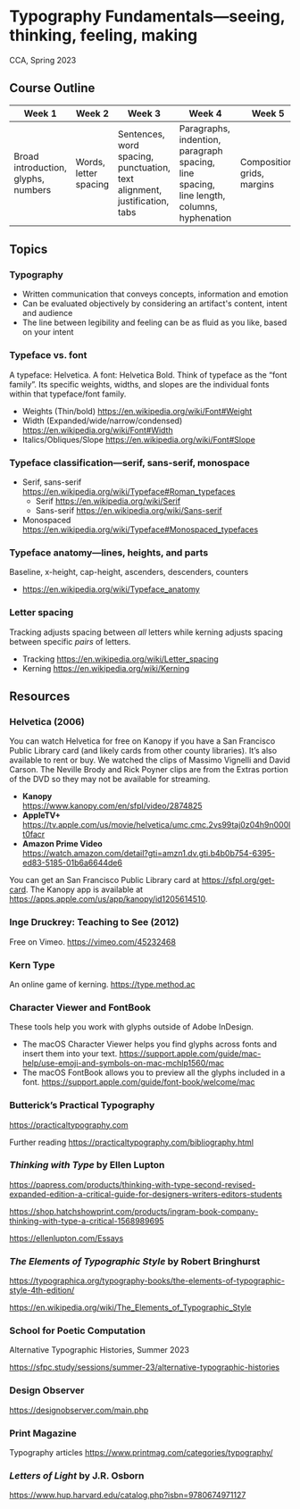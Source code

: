 # Typography Fundamentals—seeing, thinking, feeling, making
CCA, Spring 2023

## Course Outline

| Week 1                     | Week 2                | Week 3                               | Week 4                                            | Week 5                      |
|----------------------------|-----------------------|--------------------------------------|---------------------------------------------------|-----------------------------|
| Broad introduction, glyphs, numbers | Words, letter spacing | Sentences, word spacing, punctuation, text alignment, justification, tabs | Paragraphs, indention, paragraph spacing, line spacing, line length, columns, hyphenation | Composition, grids, margins |

## Topics

### Typography
* Written communication that conveys concepts, information and emotion
* Can be evaluated objectively by considering an artifact's content, intent and audience
* The line between legibility and feeling can be as fluid as you like, based on your intent


### Typeface vs. font
A typeface: Helvetica. A font: Helvetica Bold. Think of typeface as the “font family”. Its specific weights, widths, and slopes are the individual fonts within that typeface/font family.
* Weights (Thin/bold) https://en.wikipedia.org/wiki/Font#Weight
* Width (Expanded/wide/narrow/condensed) https://en.wikipedia.org/wiki/Font#Width
* Italics/Obliques/Slope https://en.wikipedia.org/wiki/Font#Slope

### Typeface classification—serif, sans-serif, monospace
* Serif, sans-serif https://en.wikipedia.org/wiki/Typeface#Roman_typefaces 
    * Serif https://en.wikipedia.org/wiki/Serif
    * Sans-serif https://en.wikipedia.org/wiki/Sans-serif
* Monospaced https://en.wikipedia.org/wiki/Typeface#Monospaced_typefaces

### Typeface anatomy—lines, heights, and parts
Baseline, x-height, cap-height, ascenders, descenders, counters
* https://en.wikipedia.org/wiki/Typeface_anatomy

### Letter spacing
Tracking adjusts spacing between *all* letters while kerning adjusts spacing between specific *pairs* of letters. 
* Tracking https://en.wikipedia.org/wiki/Letter_spacing
* Kerning https://en.wikipedia.org/wiki/Kerning



## Resources

### Helvetica (2006)
You can watch Helvetica for free on Kanopy if you have a San Francisco Public Library card (and likely cards from other county libraries). It’s also available to rent or buy. We watched the clips of Massimo Vignelli and David Carson. The Neville Brody and Rick Poyner clips are from the Extras portion of the DVD so they may not be available for streaming.
* **Kanopy** <br /> https://www.kanopy.com/en/sfpl/video/2874825
* **AppleTV+** <br /> https://tv.apple.com/us/movie/helvetica/umc.cmc.2vs99taj0z04h9n000lt0facr 
* **Amazon Prime Video** <br /> https://watch.amazon.com/detail?gti=amzn1.dv.gti.b4b0b754-6395-ed83-5185-01b6a6644de6

You can get an San Francisco Public Library card at https://sfpl.org/get-card. The Kanopy app is available at https://apps.apple.com/us/app/kanopy/id1205614510.


### Inge Druckrey: Teaching to See (2012)
Free on Vimeo. https://vimeo.com/45232468

### Kern Type
An online game of kerning. https://type.method.ac

### Character Viewer and FontBook
These tools help you work with glyphs outside of Adobe InDesign.
* The macOS Character Viewer helps you find glyphs across fonts and insert them into your text. https://support.apple.com/guide/mac-help/use-emoji-and-symbols-on-mac-mchlp1560/mac
* The macOS FontBook allows you to preview all the glyphs included in a font. https://support.apple.com/guide/font-book/welcome/mac

### Butterick’s Practical Typography
https://practicaltypography.com

Further reading https://practicaltypography.com/bibliography.html

### *Thinking with Type* by Ellen Lupton
https://papress.com/products/thinking-with-type-second-revised-expanded-edition-a-critical-guide-for-designers-writers-editors-students

https://shop.hatchshowprint.com/products/ingram-book-company-thinking-with-type-a-critical-1568989695

https://ellenlupton.com/Essays

### *The Elements of Typographic Style* by Robert Bringhurst
https://typographica.org/typography-books/the-elements-of-typographic-style-4th-edition/

https://en.wikipedia.org/wiki/The_Elements_of_Typographic_Style

### School for Poetic Computation
Alternative Typographic Histories, Summer 2023

https://sfpc.study/sessions/summer-23/alternative-typographic-histories

### Design Observer

https://designobserver.com/main.php

### Print Magazine

Typography articles https://www.printmag.com/categories/typography/

### *Letters of Light* by J.R. Osborn

https://www.hup.harvard.edu/catalog.php?isbn=9780674971127